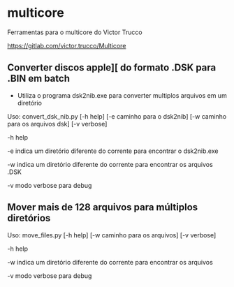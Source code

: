 # multicore
Ferramentas para o multicore do Victor Trucco

https://gitlab.com/victor.trucco/Multicore



## Converter discos apple][ do formato .DSK para .BIN em batch


* Utiliza o programa dsk2nib.exe para converter multiplos arquivos em um diretório


Uso: convert_dsk_nib.py [-h help] [-e <caminho> caminho para o dsk2nib] [-w <caminho> caminho para os arquivos dsk] [-v verbose]


-h help

-e indica um diretório diferente do corrente para encontrar o dsk2nib.exe

-w indica um diretório diferente do corrente para encontrar os arquivos .DSK

-v modo verbose para debug





## Mover mais de 128 arquivos para múltiplos diretórios


Uso: move_files.py [-h help] [-w <caminho> caminho para os arquivos] [-v verbose]


-h help

-w indica um diretório diferente do corrente para encontrar os arquivos

-v modo verbose para debug

